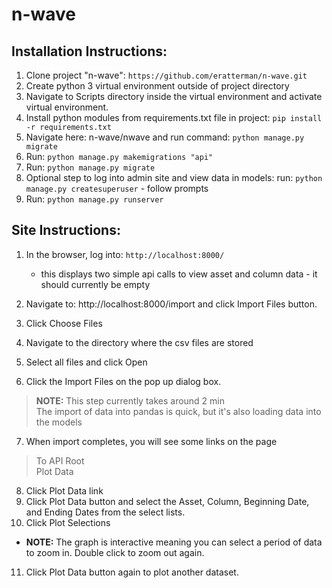 # n-wave
## Installation Instructions: ##
1. Clone project "n-wave": ```https://github.com/eratterman/n-wave.git```
2. Create python 3 virtual environment outside of project directory
3. Navigate to Scripts directory inside the virtual environment and activate virtual environment.
4. Install python modules from requirements.txt file in project: ```pip install -r requirements.txt```
5. Navigate here: n-wave/nwave and run command: ```python manage.py migrate```
6. Run: ```python manage.py makemigrations "api"```
7. Run: ```python manage.py migrate```
8. Optional step to log into admin site and view data in models: run: ```python manage.py createsuperuser``` - follow prompts
9. Run: ```python manage.py runserver```

## Site Instructions: ##
1. In the browser, log into: ```http://localhost:8000/```
   * this displays two simple api calls to view asset and column data - it should currently be empty

2. Navigate to: http://localhost:8000/import and click Import Files button.
3. Click Choose Files
4. Navigate to the directory where the csv files are stored
5. Select all files and click Open
6. Click the Import Files on the pop up dialog box.
> **NOTE:** This step currently takes around 2 min   
> The import of data into pandas is quick, but it's also loading data into the models  
7. When import completes, you will see some links on the page
> To API Root  
> Plot Data  

8. Click Plot Data link
9. Click Plot Data button and select the Asset, Column, Beginning Date, and Ending Dates from the select lists.
10. Click Plot Selections
  * **NOTE:** The graph is interactive meaning you can select a period of data to zoom in.  Double click to zoom out again.
11) Click Plot Data button again to plot another dataset.
